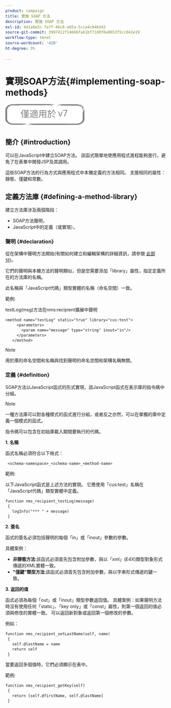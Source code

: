 ```yaml
---
product: campaign
title: 實施 SOAP 方法
description: 實施 SOAP 方法
exl-id: 441a0e5c-fa7f-46c8-a65a-5cca4c846d43
source-git-commit: 3997412f14666fa61bf71d0f0a0653f5cc042e19
workflow-type: tm+mt
source-wordcount: '420'
ht-degree: 3%

---
```


# 實現SOAP方法{#implementing-soap-methods}

![](../../assets/v7-only.svg)

## 簡介 {#introduction}

可以在JavaScript中建立SOAP方法。 該函式簡單地使應用程式進程能夠進行，避免了在表單中開發JSP及其調用。

這些SOAP方法的行為方式與應用程式中本機定義的方法相同。 支援相同的屬性：靜態、僅鍵和常數。

## 定義方法庫 {#defining-a-method-library}

建立方法庫涉及兩個階段：

* SOAP方法聲明，
* JavaScript中的定義（或實現）。

### 聲明 {#declaration}

從在架構中聲明方法開始(有關如何建立和編輯架構的詳細資訊，請參閱 [此部分](../../configuration/using/about-schema-edition.md))。

它們的聲明與本機方法的聲明類似，但是您需要添加「library」屬性，指定定義所在的方法庫的名稱。

此名稱與「JavaScript代碼」類型實體的名稱（命名空間）一致。

範例:

testLog(msg)方法在nms:recipient擴展中聲明

```
<method name="testLog" static="true" library="cus:test">
     <parameters>
       <param name="message" type="string" inout="in"/>
     </parameters>
   </method>
```

>[!NOTE]
>
>用於庫的命名空間和名稱與找到聲明的命名空間和架構名稱無關。

### 定義 {#definition}

SOAP方法以JavaScript函式的形式實現，該JavaScript函式在表示庫的指令碼中分組。

>[!NOTE]
>
>一種方法庫可以對各種模式的函式進行分組，或者反之亦然，可以在單獨的庫中定義一個模式的函式。

指令碼可以包含在初始庫載入期間要執行的代碼。

**1. 名稱**

函式名稱必須符合以下格式：

```
 <schema-namespace>_<schema-name>_<method-name>
```

範例:

以下JavaScript函式是上述方法的實現。 它應使用「cus:test」名稱在「JavaScript代碼」類型實體中定義。

```
function nms_recipient_testLog(message)
 {
   logInfo("*** " + message)
 }
```

**2. 簽名**

函式的簽名必須包括聲明的每個「in」或「inout」參數的參數。

具體案例：

* **非靜態方法**:該函式必須首先包含附加參數，與以「xml」(E4X)類型對象形式傳遞的XML實體一致。
* **&quot;僅鍵&quot;類型方法**:該函式必須首先包含附加參數，與以字串形式傳遞的鍵一致。

**3. 返回的值**

函式必須為每個「out」或「inout」類型參數返回值。 具體案例：如果聲明方法時沒有使用任何「static」、「key only」或「const」屬性，則第一個返回的值必須與修改的實體一致。 可以返回新對象或返回第一個修改的參數。

例如：

```
function nms_recipient_setLastName(self, name)
 {
   self.@lastName = name
   return self
 }
```

當要返回多個值時，它們必須顯示在表中。

範例:

```
function nms_recipient_getKey(self)
 {
   return [self.@firstName, self.@lastName]
 }
```
